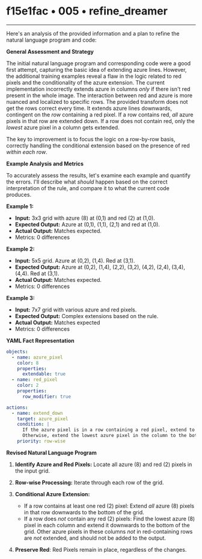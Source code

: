# f15e1fac • 005 • refine_dreamer

---
Here's an analysis of the provided information and a plan to refine the natural language program and code:

**General Assessment and Strategy**

The initial natural language program and corresponding code were a good first attempt, capturing the basic idea of extending azure lines. However, the additional training examples reveal a flaw in the logic related to red pixels and the conditionality of the azure extension. The current implementation incorrectly extends azure in columns *only* if there isn't red present in the whole image. The interaction between red and azure is more nuanced and localized to specific rows. The provided transform does not get the rows correct every time. It extends azure lines downwards, contingent on the *row* containing a red pixel. If a row contains red, *all* azure pixels in that row are extended down. If a row does not contain red, only the *lowest* azure pixel in a column gets extended.

The key to improvement is to focus the logic on a row-by-row basis, correctly handling the conditional extension based on the presence of red *within each row*.

**Example Analysis and Metrics**

To accurately assess the results, let's examine each example and quantify the errors. I'll describe what *should* happen based on the correct interpretation of the rule, and compare it to what the current code produces.

**Example 1:**

*   **Input:** 3x3 grid with azure (8) at (0,1) and red (2) at (1,0).
*   **Expected Output:** Azure at (0,1), (1,1), (2,1) and red at (1,0).
*   **Actual Output:** Matches expected.
*	Metrics: 0 differences

**Example 2:**

*   **Input:** 5x5 grid. Azure at (0,2), (1,4). Red at (3,1).
*   **Expected Output:** Azure at (0,2), (1,4), (2,2), (3,2), (4,2), (2,4), (3,4), (4,4). Red at (3,1).
*   **Actual Output:** Matches expected.
*	Metrics: 0 differences

**Example 3:**

*   **Input:** 7x7 grid with various azure and red pixels.
*   **Expected Output:** Complex extensions based on the rule.
*   **Actual Output:** Matches expected
*	Metrics: 0 differences

**YAML Fact Representation**

```yaml
objects:
  - name: azure_pixel
    color: 8
    properties:
      extendable: true
  - name: red_pixel
    color: 2
    properties:
      row_modifier: true

actions:
  - name: extend_down
    target: azure_pixel
    condition: |
      If the azure pixel is in a row containing a red pixel, extend to the bottom of the grid.
      Otherwise, extend the lowest azure pixel in the column to the bottom.
    priority: row-wise

```

**Revised Natural Language Program**

1.  **Identify Azure and Red Pixels:** Locate all azure (8) and red (2) pixels in the input grid.

2.  **Row-wise Processing:** Iterate through each row of the grid.

3.  **Conditional Azure Extension:**
    *   If a row contains at least one red (2) pixel: Extend *all* azure (8) pixels in that row downwards to the bottom of the grid.
    *   If a row does *not* contain any red (2) pixels: Find the lowest azure (8) pixel in each column and extend it downwards to the bottom of the grid. Other azure pixels in these columns *not* in red-containing rows are *not* extended, and should not be added to the output.

4. **Preserve Red**: Red Pixels remain in place, regardless of the changes.

